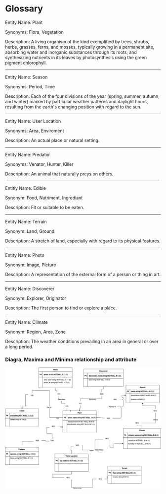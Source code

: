 # Glossary

Entity Name: Plant

Synonyms: Flora, Vegetation

Description: A living organism of the kind exemplified by trees, shrubs, herbs, grasses, ferns, and mosses, typically growing in a permanent site, absorbing water and inorganic substances through its roots, and synthesizing nutrients in its leaves by photosynthesis using the green pigment chlorophyll.

---
Entity Name: Season

Synonyms: Period, Time

Description: Each of the four divisions of the year (spring, summer, autumn, and winter) marked by particular weather patterns and daylight hours, resulting from the earth's changing position with regard to the sun.

---

Entity Name: User Location

Synonyms: Area, Enviroment

Description: An actual place or natural setting.

---

Entity Name: Predator

Synonyms: Venator, Hunter, Killer

Description: An animal that naturally preys on others.

---

Entitiy Name: Edible

Synonym: Food, Nutriment, Ingrediant

Description: Fit or suitable to be eaten.

--- 

Entity Name: Terrain

Synonym: Land, Ground

Description: A stretch of land, especially with regard to its physical features.

---

Entity Name: Photo

Synonym: Image, Picture

Description: A representation of the external form of a person or thing in art.

---

Entity Name: Discoverer

Synonym: Explorer, Originator

Description: The first person to find or explore a place.

---

Entity Name: Climate

Synonym: Region, Area, Zone

Description: The weather conditions prevailing in an area in general or over a long period.

### Diagra, Maxima and Minima relationship and attribute 


![veggie_tales_diagram.png](../img/veggie_tales_diagram.png)